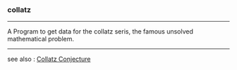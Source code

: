 ### collatz  

---

A Program to get data for the collatz seris, the famous unsolved mathematical problem.  

---

see also : [Collatz Conjecture](https://en.wikipedia.org/wiki/Collatz_conjecture#Statement_of_the_problem)
